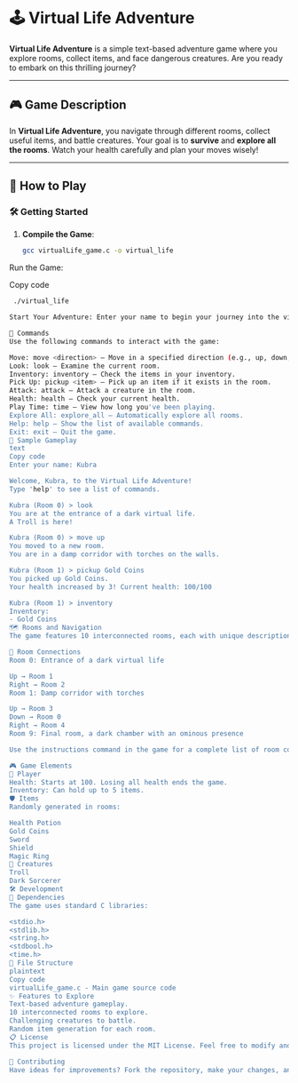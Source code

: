 # 🕹️ Virtual Life Adventure

**Virtual Life Adventure** is a simple text-based adventure game where you explore rooms, collect items, and face dangerous creatures. Are you ready to embark on this thrilling journey?

---

## 🎮 Game Description

In **Virtual Life Adventure**, you navigate through different rooms, collect useful items, and battle creatures. Your goal is to **survive** and **explore all the rooms**. Watch your health carefully and plan your moves wisely!

---

## 🚀 How to Play

### 🛠️ Getting Started

1. **Compile the Game**:
   ```bash
   gcc virtualLife_game.c -o virtual_life
Run the Game:

Copy code
 ```bash
  ./virtual_life

Start Your Adventure: Enter your name to begin your journey into the virtual life.

📜 Commands
Use the following commands to interact with the game:

Move: move <direction> – Move in a specified direction (e.g., up, down, left, right).
Look: look – Examine the current room.
Inventory: inventory – Check the items in your inventory.
Pick Up: pickup <item> – Pick up an item if it exists in the room.
Attack: attack – Attack a creature in the room.
Health: health – Check your current health.
Play Time: time – View how long you've been playing.
Explore All: explore_all – Automatically explore all rooms.
Help: help – Show the list of available commands.
Exit: exit – Quit the game.
🎲 Sample Gameplay
text
Copy code
Enter your name: Kubra

Welcome, Kubra, to the Virtual Life Adventure!
Type 'help' to see a list of commands.

Kubra (Room 0) > look
You are at the entrance of a dark virtual life.
A Troll is here!

Kubra (Room 0) > move up
You moved to a new room.
You are in a damp corridor with torches on the walls.

Kubra (Room 1) > pickup Gold Coins
You picked up Gold Coins.
Your health increased by 3! Current health: 100/100

Kubra (Room 1) > inventory
Inventory:
- Gold Coins
🗺️ Rooms and Navigation
The game features 10 interconnected rooms, each with unique descriptions and challenges.

🔗 Room Connections
Room 0: Entrance of a dark virtual life

Up → Room 1
Right → Room 2
Room 1: Damp corridor with torches

Up → Room 3
Down → Room 0
Right → Room 4
Room 9: Final room, a dark chamber with an ominous presence

Use the instructions command in the game for a complete list of room connections.

🎮 Game Elements
🧑 Player
Health: Starts at 100. Losing all health ends the game.
Inventory: Can hold up to 5 items.
🛡️ Items
Randomly generated in rooms:

Health Potion
Gold Coins
Sword
Shield
Magic Ring
👾 Creatures
Troll
Dark Sorcerer
🛠️ Development
🧩 Dependencies
The game uses standard C libraries:

<stdio.h>
<stdlib.h>
<string.h>
<stdbool.h>
<time.h>
📁 File Structure
plaintext
Copy code
virtualLife_game.c - Main game source code
✨ Features to Explore
Text-based adventure gameplay.
10 interconnected rooms to explore.
Challenging creatures to battle.
Random item generation for each room.
📋 License
This project is licensed under the MIT License. Feel free to modify and improve it!

🤝 Contributing
Have ideas for improvements? Fork the repository, make your changes, and submit a pull request. Let's make Virtual Life Adventure even better together!
